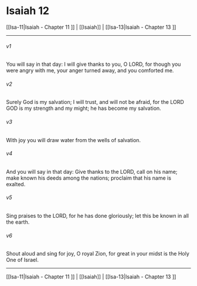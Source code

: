 # Isaiah 12

[[Isa-11|Isaiah - Chapter 11 ]] | [[Isaiah]] | [[Isa-13|Isaiah - Chapter 13 ]]
***

###### v1
You will say in that day: I will give thanks to you, O LORD, for though you were angry with me, your anger turned away, and you comforted me.
###### v2
Surely God is my salvation; I will trust, and will not be afraid, for the LORD GOD is my strength and my might; he has become my salvation.
###### v3
With joy you will draw water from the wells of salvation.
###### v4
And you will say in that day: Give thanks to the LORD, call on his name; make known his deeds among the nations; proclaim that his name is exalted.
###### v5
Sing praises to the LORD, for he has done gloriously; let this be known in all the earth.
###### v6
Shout aloud and sing for joy, O royal Zion, for great in your midst is the Holy One of Israel.

***

[[Isa-11|Isaiah - Chapter 11 ]] | [[Isaiah]] | [[Isa-13|Isaiah - Chapter 13 ]]
